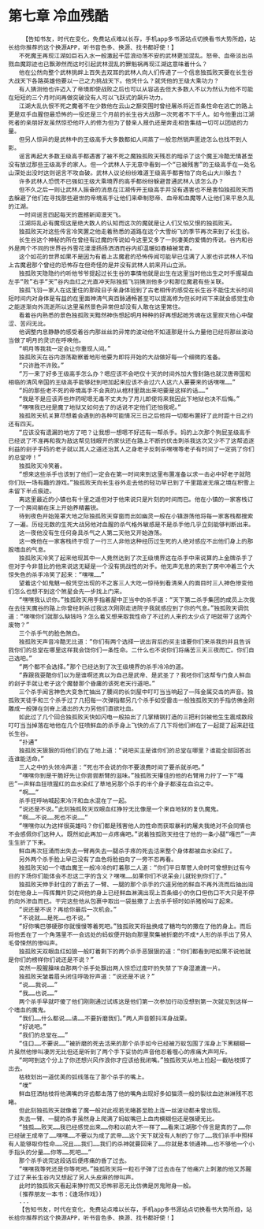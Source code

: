 # 第七章 冷血残酷
        【告知书友，时代在变化，免费站点难以长存，手机app多书源站点切换看书大势所趋，站长给你推荐的这个换源APP，听书音色多、换源、找书都好使！】
       不死魔王再现江湖如巨石入水一般激起千层浪动荡不安的武林更加混乱。怒帝、血帝淡出杀戮血魔踪迹也已飘渺然而这时引起武林混乱的罪魁祸再现江湖这意味着什么？
       他在公然向整个武林挑衅上百失去双耳的武林人向人们传递了一个信息独孤败天要在长生谷大战天下各路英雄他要以一己之力挑战天下。他凭什么？就凭他的王级大乘功力？
       有人猜测他也许迈入了帝境即使战败之后也可以从容逃去但大多数人不以为然认为他不可能在短短的三个月时间再做突破没有人可以飞跃式的飙升功力。
       江湖大乱仇恨不死之魔者不在少数他在云山之巅突围时曾经屠杀将近百条性命在逃亡的路上更是双手血腥但最恐怖的一役还是三个月前的长生谷大战那一次死者不下千人。如今他重出江湖死者的亲朋好友虽然惊恐他吓人的修为但为了替亲人报仇还是奔走相告集结一切可以团结的力量。
       但另人惊异的是武林中的王级高手大多数都如人间蒸了一般忽然销声匿迹怎么也找不到人影。
       谣言再起大多数王级高手都遇害了被不死之魔独孤败天残忍的暗杀了这个魔王冷酷无情甚至没有放过那些王级高手的家人。但一个武林人于无意中看到一个“已被残害”的王级高手在一处名山深处出没时这则谣言不攻自破。武林人议论纷纷难道王级高手都害怕了向名山大川躲去？
       许多武林人恐慌不已强如王级大乘境界的高手都纷纷躲避普通武林人该怎么办？
       但不久之后一则让武林人振奋的消息在江湖传开王级高手并没有遇害也不是害怕独孤败天而去躲避了他们在寻找那些避世的帝境高手让他们来牵制怒帝、血帝和血魔等人让他们来平息久乱的江湖。
       一时间谣言四起每天的震撼新闻漫天飞。
       江湖将乱必有魔现这是绝大数人的认知而这次的魔就是让人们又怕又恨的独孤败天。
       独孤败天对这些传言冷笑置之他走着熟悉的道路在这个大雪纷飞的季节再次来到了长生谷。
       长生谷这个神秘的所在曾经有过魔的传说如今这里又多了一则凄美的爱情的传说。谷内和谷外是两个不同的世界谷外雪花漫漫扬扬洒洒而谷内却温暖如春植被常青。
       这个如花的世界如果不是因为有着上古魔君的恐怖传闻可能早已住满了人家也许武林人不怕上古魔君那个曾经的恐怖存在但奇怪的是并没有武林人前来开山立派。
       独孤败天隐隐约约听他爷爷提起过长生谷的事情他就是出生在这里当时他出生之时手握凝血左手“败”右手“天”谷内血红之光直冲天际独孤飞羽猜测他多少和那位魔君有些关联。
       独孤飞羽一家人在这里住的那段日子亲身体验到了古老相传的感受在长生谷不能住太长时间短时间内对身体是有益的在里面神清气爽百脉通畅甚至可以提高修为但长时间下来就会感觉生命之能逐渐向外流逝所以这里虽然景色异常但却没有人敢在这里常住。
       看着谷内熟悉的景色独孤败天黯然神伤想起明月种种的好再想起她芳魂在这里寂灭他心中酸涩、苦闷无比。
       他调整内息静静的感受着谷内那丝丝的异常的波动他不知道那是什么力量他已经将那丝波动当做了明月的灵识在呼唤他。
       “明月等我我一定会让你重现人间。”
       独孤败天在谷内游荡勘察着地形他要为即将开始的大战做好每一个细微的准备。
       “只许胜不许败。”
       “万一来了好多王级高手怎么办？嗯应该不会吧仅十天的时间外加大雪封路也就汉唐帝国和相临的清风帝国的王级高手能够赶到吧加起来应该不会过六人这六人要要来的话嘿嘿……”
       “妈的那些老不死的帝境高手不会真的从棺材里跳出来吧要是这样的话……”
       “我是不是应该弄些炸药呢嗯无毒不丈夫为了月儿即使将来我因此下地狱也决不后悔。”
       “嘿嘿我已经是魔了地狱又如何去了的话说不定他们还怕我呢。”
       独孤败天机关算尽想着会遇到的各种可能情况三日之后他将一切都布置好了此时距十日之约还有四天。
       “应该没有遗漏的地方了吧？让我想一想嗯不好还有一帮杀手。妈的上次那个狗屁圣级高手已经说了不准再和我为敌这帮见钱眼开的家伙还在路上不断的伏击刺杀我这次又少不了这帮追逐利益的刽子手妈的老子就以其人之道还治其人之身老子反刺杀嘿嘿等老子有时间了一定挑了你们的总堂哼！”
       独孤败天冷笑着。
       “想来这些杀手也该到了他们一定会在第一时间来到这里布置准备以求一击必中好老子就陪你们玩一场有趣的游戏。”独孤败天向长生谷外走去他的轻功早已到了千里踏波无痕之境在积雪上未留下半点痕迹。
       离这里最近的小镇也有十里之遥但对于他来说只是片刻的时间而已。他在小镇的一家客栈订了一个房间躺在床上开始养精蓄锐。
       待到夜色开始笼罩大地之际独孤败天穿窗而出如幽灵一般在小镇游荡他将每一家客栈都搜索了一遍。历经无数的生死大战另他对血腥的杀气格外敏感是不是杀手他几乎立刻能够判断出来。
       这一夜他没有生任何身具杀气之人第二天他又开始游荡。
       这一晚他在一家客栈终于现了一行三人非他这种经历过生死的人绝对感应不出他们身上的那股嗜血的气息。
       独孤败天冷笑了起来他现其中一人竟然达到了次王级境界这在杀手中来说算的上金牌杀手了但对于今非昔比的他来说这无疑是一个没有挑战性的对手。他无声无息的来到了房中冲着三个大惊失色的杀手冷笑了起来：“嘿嘿……”
       望着这个如鬼魅一般凭空出现的不之客三人大吃一惊待到看清来人的面目时三人神色惨变他们怎么也想不到这个煞星会先一步找上门来。
       “嘿嘿我认识你。”独孤败天用手指着屋中正当中的杀手道：“天下第二杀手集团的成员上次我在去往天魔谷的路上你曾经刺杀过我这次刚刚走进院子我就感应到了你的气息。”独孤败天调侃道：“嘿嘿你们就那么缺钱吗？怎么着又想来取我性命了不过的人来的太少点了吧就带了这两个废物？”
       三个杀手气的脸色煞白。
       独孤败天声音冷酷无比道：“你们有两个选择一说出背后的买主谁要你们来杀我的并且告诉我你们的总堂在哪里这样我会饶你们一条性命。二什么也不说你们将痛苦三天三夜而亡。你们自己选吧。”
       “两个都不会选择。”那个已经达到了次王级境界的杀手冷冷的道。
       “靠跟我耍酷你们以为是谁啊还真以为自己是武帝、是武圣了？我呸你们这帮专门食人鲜血的刽子手就让老子这个魔替那个昏庸的该死老天行道吧。”
       三个杀手闻言神色大变急忙抽出了腰间的长剑屋中叮叮当当响起了一阵金属交击的声音。独孤败天徒手和三个杀手过了几招每一次弹指都另几个杀手如受雷击一般独孤败天的手指仿佛金刚雕成一般弹在剑脊上涌出的大力另他们直欲吐血。
       如此过了几个回合独孤败天快如闪电一般拍出了几掌精钢打造的三把利剑被他生生震成数段叮叮当当掉落在地他在几个狂喷鲜血的杀手身上飞快的点了几下将他们绑在了一起提了起来赶往长生谷。
       “扑通”
       独孤败天狠狠的将他们扔在了地上道：“说吧买主是谁你们的总堂在哪里？谁能全部回答出连谁能活命。”
       三人之中的头领冷声道：“死也不会说的你不要浪费时间了要杀就杀吧。”
       “嘿嘿你到是干脆好先让你尝尝断臂的滋味。”独孤败天攥住的他的右臂用力拧了一下“嘎巴”一声鲜血狂喷猩红的血水染红了草地另那个杀手的半个身子都浸在血泊之中。
       “啊……”
       杀手狂呼呐喊起来冷汗和血水混在了一起。
       “说还是不说。”此刻独孤败天双眼血红狰狞无比像是一个来自地狱的复仇魔鬼。
       “啊……不说……死也不说……”
       “嘿嘿你以为这样很英雄吗？你们都是残害他人的性命而获取暴利的屠夫我绝对不会同情也不会感佩你们这种人。既然如此再加一点疼痛吧。”说着独孤败天扭住了他的一条小腿“嘎巴”一声生生折了下来。
       鲜血再次狂涌而出失去一臂再失去一腿杀手疼的死去活来整个身体都被血水染红了。
       另外两个杀手脸上早已没有了血色将脸扭向了一旁不忍再看。
       独孤败天如一个嗜血魔王一般冷冷的盯着那二人道：“你们平日草菅人命时可曾想到过有今日的下场你们能体会不忍这二字的含义？嘿嘿……如果你们不说呆会儿就轮到你们了。”
       独孤败天伸手封住的了断去了一臂、一腿的那个杀手的穴道另他的鲜血不再外流而后抽出阔剑在他身上一阵挥舞片刻之间他的身上已经鲜血淋漓出现上百条细小的伤口但伤口不大只是不停的向外渗血而已。干完这些他从包裹中取出一袋盐撒了上去杀手顿时如杀猪般叫了起来。
       “说还是不说？再给你最后一次机会。”
       “不说就……是死……也不说。”
       “好你嘴巴够硬那你就慢慢等着死吧。”独孤败天将盐换成了糖均匀的撒在了他的身上。而后将他丢在了一个角落里不一会远处的蚂蚁便开始向那里聚集被折磨的不成*人形的杀手出了另人毛骨悚然的惨叫声。
       独孤败天双眼血红如狼一般盯着剩下的两个杀手恶狠狠的道：“你们都看到吧如果不说他就是你们的榜样你们说还是不说？”
       突然一股腥臊味自那两个杀手处飘出两人惊恐过度吓的失禁了下身湿漉漉一片。
       独孤败天皱着眉头闭住呼吸狞声道：“说还是不说？”
       “说……我说……”
       “我……也说……”
       两个杀手早就吓傻了他们刚刚通过试练这是他们第一次参加行动没想到第一次就见到这样一个嗜血的魔鬼。
       “我们……什么都说……请……不要折磨我们。”两人声音颤抖浑身战栗。
       “好说吧。”
       “我们的总堂在……”
       “住口……不要说……”被折磨的死去活来的那个杀手如今已经被万蚁包围了浑身上下黑糊糊一片虽然他惨叫凄厉无比但还是听到了两个手下妥协的声音他忍着噬心的疼痛大声呵斥。
       “呵呵到这个分上了你还想兴风作浪你才应该给我闭嘴。”独孤败天从地上捡起一截枯枝掷了出去。
       枯枝划出一道优美的弧线落在了那个杀手的嘴上。
       “噗”
       鲜血狂洒枯枝将他满嘴的牙齿都击落了他的嘴角出现好多如猫须一般的裂纹血迹淋淋残不忍睹。
       但此刻独孤败天就像着了魔一般对此视若无睹甚至脸上连一丝波动都未曾出现。
       失去一臂、一腿的杀手虽然身上爬满了蚂蚁嘴巴上血肉模糊但还是强硬无比。
       “独孤……败天……我已经感觉出来……你和以前大不一样了……看来江湖那个传言是真的了……你已经破王成帝了……嘿嘿……不要以为成了武帝……这个天下就没有人制的了你了……我们杀手中照样有人能够取你性命……况且……我们……我们的杀神就要回来了……你就是本领通神……也不够他一个小手指头的分量……你等……死吧……”
       那个杀手说完这段话后便疼痛的昏了过去。
       “嘿嘿我等死还是你等死吧。”独孤败天将一粒石子弹了过去击在了他痛穴上刺激的他又苏醒了过了来长生谷内又想起了另人头皮麻的惨叫声。
       此时的独孤败天看起来狰狞而又恐怖邪恶无比仿佛是厉鬼附身一般。
       (推荐朋友一本书：《逢场作戏》)
       ...
       【告知书友，时代在变化，免费站点难以长存，手机app多书源站点切换看书大势所趋，站长给你推荐的这个换源APP，听书音色多、换源、找书都好使！】